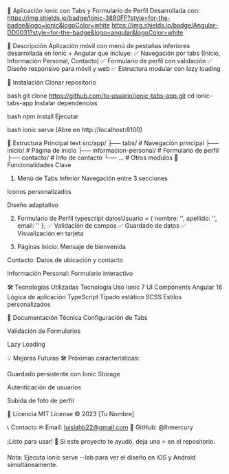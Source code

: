 📱 Aplicación Ionic con Tabs y Formulario de Perfil
Desarrollada con:
https://img.shields.io/badge/Ionic-3880FF?style=for-the-badge&logo=ionic&logoColor=white
https://img.shields.io/badge/Angular-DD0031?style=for-the-badge&logo=angular&logoColor=white

📌 Descripción
Aplicación móvil con menú de pestañas inferiores desarrollada en Ionic + Angular que incluye:
✅ Navegación por tabs (Inicio, Información Personal, Contacto)
✅ Formulario de perfil con validación
✅ Diseño responsivo para móvil y web
✅ Estructura modular con lazy loading

🚀 Instalación
Clonar repositorio

bash
git clone https://github.com/tu-usuario/ionic-tabs-app.git
cd ionic-tabs-app
Instalar dependencias

bash
npm install
Ejecutar

bash
ionic serve
(Abre en http://localhost:8100)

📂 Estructura Principal
text
src/app/
├── tabs/               # Navegación principal
├── inicio/             # Página de inicio
├── informacion-personal/ # Formulario de perfil
├── contacto/           # Info de contacto
└── ...                 # Otros módulos
🔧 Funcionalidades Clave
1. Menú de Tabs Inferior
Navegación entre 3 secciones

Iconos personalizados

Diseño adaptativo

2. Formulario de Perfil
typescript
datosUsuario = {
  nombre: '',
  apellido: '',
  email: '' 
};
✅ Validación de campos
✅ Guardado de datos
✅ Visualización en tarjeta

3. Páginas
Inicio: Mensaje de bienvenida

Contacto: Datos de ubicación y contacto

Información Personal: Formulario interactivo

🛠 Tecnologías Utilizadas
Tecnología	Uso
Ionic 7	UI Components
Angular 16	Lógica de aplicación
TypeScript	Tipado estático
SCSS	Estilos personalizados


📝 Documentación Técnica
Configuración de Tabs

Validación de Formularios

Lazy Loading

💡 Mejoras Futuras
🛠 Próximas características:

Guardado persistente con Ionic Storage

Autenticación de usuarios

Subida de foto de perfil

📜 Licencia
MIT License © 2023 [Tu Nombre]

📞 Contacto
✉ Email: luislahb22@gmail.com
🔗 GitHub: @lhmercury

¡Listo para usar! 🎉
Si este proyecto te ayudó, deja una ⭐ en el repositorio.

Nota: Ejecuta ionic serve --lab para ver el diseño en iOS y Android simultáneamente.
